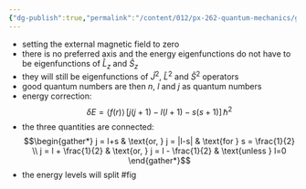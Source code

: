 ```yaml
---
{"dg-publish":true,"permalink":"/content/012/px-262-quantum-mechanics/g-measurement-of-angular-momentum/px-262-g6c-spin-orbit-coupling/","created":"2024-11-26T11:31:26.405+00:00","updated":"2024-11-26T11:40:41.734+00:00"}
---
```


- setting the external magnetic field to zero
- there is no preferred axis and the energy eigenfunctions do not have to be eigenfunctions of $\hat L_z$ and $\hat S_z$
- they will still be eigenfunctions of $\hat J^{2}$, ${} \hat L^{2} {}$ and $\hat S^{2}$ operators
- good quantum numbers are then $n$, $l$ and $j$ as quantum numbers
- energy correction:
$$\delta E = \langle{f(r)}\rangle \, [j(j+1) - l(l+1) - s(s+1)] \, \hbar^{2}$$
- the three quantities are connected:
$$\begin{gather*}
	j = l+s &	\text{or, } j = |l-s| & \text{for } s = \frac{1}{2} \\
	j = l + \frac{1}{2} & \text{or, } j = l - \frac{1}{2} & \text{unless } l=0
\end{gather*}$$
- the energy levels will split #fig 
